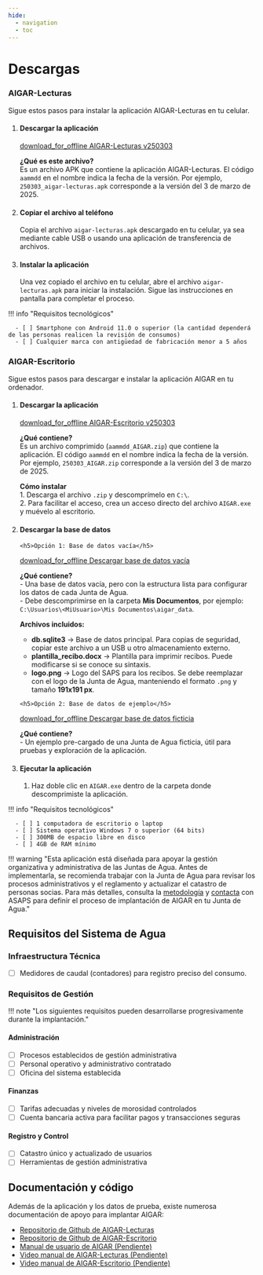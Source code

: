 ```yaml
---
hide:
  - navigation
  - toc
---
```


# Descargas

### AIGAR-Lecturas

Sigue estos pasos para instalar la aplicación AIGAR-Lecturas en tu celular.

<ol>
  <li>
    <h4>Descargar la aplicación</h4>
    <a href="https://github.com/iCarto/aigar-web/releases/download/250303/250303_aigar-lecturas.apk" class="downloads__link">
      <span class="material-symbols-outlined">download_for_offline</span> AIGAR-Lecturas v250303
    </a>
    <p>
      <strong>¿Qué es este archivo?</strong><br>
      Es un archivo APK que contiene la aplicación AIGAR-Lecturas. El código <code>aammdd</code> en el nombre indica la fecha de la versión. Por ejemplo, <code>250303_aigar-lecturas.apk</code> corresponde a la versión del 3 de marzo de 2025.
    </p>
  </li>

  <li>
    <h4>Copiar el archivo al teléfono</h4>
    <p>
      Copia el archivo <code>aigar-lecturas.apk</code> descargado en tu celular, ya sea mediante cable USB o usando una aplicación de transferencia de archivos.
    </p>
  </li>

  <li>
    <h4>Instalar la aplicación</h4>
    <p>
      Una vez copiado el archivo en tu celular, abre el archivo <code>aigar-lecturas.apk</code> para iniciar la instalación. Sigue las instrucciones en pantalla para completar el proceso.
    </p>
  </li>
</ol>

!!! info "Requisitos tecnológicos"

      - [ ] Smartphone con Android 11.0 o superior (la cantidad dependerá de las personas realicen la revisión de consumos)
      - [ ] Cualquier marca con antigüedad de fabricación menor a 5 años

### AIGAR-Escritorio

Sigue estos pasos para descargar e instalar la aplicación AIGAR en tu ordenador.

<ol>
  <li>
    <h4>Descargar la aplicación</h4>
    <a href="https://github.com/iCarto/aigar-web/releases/download/250303/250303_aigar.zip" class="downloads__link"><span class="material-symbols-outlined">download_for_offline</span> AIGAR-Escritorio v250303</a>
    <p>
      <strong>¿Qué contiene?</strong><br>
      Es un archivo comprimido (<code>aammdd_AIGAR.zip</code>) que contiene la aplicación.
      El código <code>aammdd</code> en el nombre indica la fecha de la versión.
      Por ejemplo, <code>250303_AIGAR.zip</code> corresponde a la versión del 3 de marzo de 2025.
    </p>
    <p>
      <strong>Cómo instalar</strong><br>
      1. Descarga el archivo <code>.zip</code> y descomprímelo en <code>C:\</code>.<br>
      2. Para facilitar el acceso, crea un acceso directo del archivo <code>AIGAR.exe</code> y muévelo al escritorio.
    </p>
  </li>

  <li>
    <h4>Descargar la base de datos</h4>

    <h5>Opción 1: Base de datos vacía</h5>

<a href="https://github.com/iCarto/aigar-web/releases/download/250303/aigar_data_vacia.zip" class="downloads__link"><span class="material-symbols-outlined">download_for_offline</span> Descargar base de datos vacía</a>

<p>
<strong>¿Qué contiene?</strong><br> - Una base de datos vacía, pero con la estructura lista para configurar los datos de cada Junta de Agua.<br> - Debe descomprimirse en la carpeta <strong>Mis Documentos</strong>, por ejemplo:
<code>C:\Usuarios\&lt;MiUsuario&gt;\Mis Documentos\aigar_data</code>.
</p>
<p><strong>Archivos incluidos:</strong></p>
<ul>
<li><strong>db.sqlite3</strong> → Base de datos principal. Para copias de seguridad, copiar este archivo a un USB u otro almacenamiento externo.</li>
<li><strong>plantilla_recibo.docx</strong> → Plantilla para imprimir recibos. Puede modificarse si se conoce su sintaxis.</li>
<li><strong>logo.png</strong> → Logo del SAPS para los recibos. Se debe reemplazar con el logo de la Junta de Agua, manteniendo el formato <code>.png</code> y tamaño <strong>191x191 px</strong>.</li>
</ul>

    <h5>Opción 2: Base de datos de ejemplo</h5>

<a href="https://github.com/iCarto/aigar-web/releases/download/250303/aigar_data_ejemplo.zip" class="downloads__link"><span class="material-symbols-outlined">download_for_offline</span> Descargar base de datos ficticia</a>

<p>
<strong>¿Qué contiene?</strong><br> - Un ejemplo pre-cargado de una Junta de Agua ficticia, útil para pruebas y exploración de la aplicación.
</p>

  </li>

  <li>
    <h4>Ejecutar la aplicación</h4>
    <ol>
    <li>Haz doble clic en <code>AIGAR.exe</code> dentro de la carpeta donde descomprimiste la aplicación.</li></ol>
  </li>
</ol>

!!! info "Requisitos tecnológicos"

      - [ ] 1 computadora de escritorio o laptop
      - [ ] Sistema operativo Windows 7 o superior (64 bits)
      - [ ] 300MB de espacio libre en disco
      - [ ] 4GB de RAM mínimo

!!! warning "Esta aplicación está diseñada para apoyar la gestión organizativa y administrativa de las Juntas de Agua. Antes de implementarla, se recomienda trabajar con la Junta de Agua para revisar los procesos administrativos y el reglamento y actualizar el catastro de personas socias. Para más detalles, consulta la <a href="methodology.md">metodología</a> y [contacta](contact.md) con ASAPS para definir el proceso de implantación de AIGAR en tu Junta de Agua."

## Requisitos del Sistema de Agua

### Infraestructura Técnica

- [ ] Medidores de caudal (contadores) para registro preciso del consumo.

### Requisitos de Gestión

!!! note "Los siguientes requisitos pueden desarrollarse progresivamente durante la implantación."

#### Administración

- [ ] Procesos establecidos de gestión administrativa
- [ ] Personal operativo y administrativo contratado
- [ ] Oficina del sistema establecida

#### Finanzas

- [ ] Tarifas adecuadas y niveles de morosidad controlados
- [ ] Cuenta bancaria activa para facilitar pagos y transacciones seguras

#### Registro y Control

- [ ] Catastro único y actualizado de usuarios
- [ ] Herramientas de gestión administrativa

## Documentación y código

Además de la aplicación y los datos de prueba, existe numerosa documentación de apoyo para implantar AIGAR:

- [Repositorio de Github de AIGAR-Lecturas](https://github.com/iCarto/aigar-lecturas)
- [Repositorio de Github de AIGAR-Escritorio](https://github.com/iCarto/aigar)
- [Manual de usuario de AIGAR (Pendiente)]()
- [Video manual de AIGAR-Lecturas (Pendiente)]()
- [Video manual de AIGAR-Escritorio (Pendiente)]()
